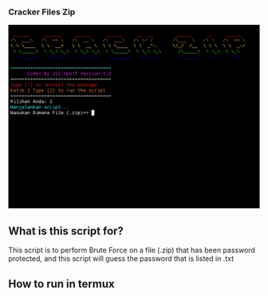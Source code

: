### Cracker Files Zip

![Qaxoh](https://raw.githubusercontent.com/REYHAN6610/Cracker-File-Zip-Brute-force-/refs/heads/main/src/20241001_151304.jpg)

## What is this script for?

This script is to perform Brute Force on a file (.zip) that has been password protected, and this script will guess the password that is listed in .txt

## How to run in termux

